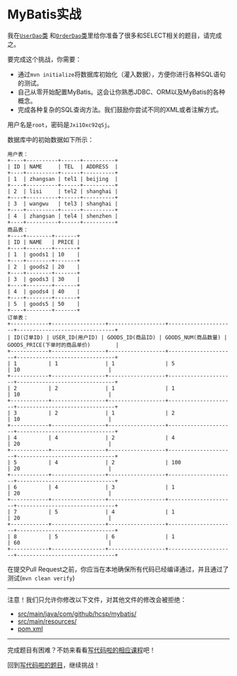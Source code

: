# MyBatis实战

我在[`UserDao`类](https://github.com/hcsp/mybatis-in-action/blob/master/src/main/java/com/github/hcsp/mybatis/UserDao.java)
和[`OrderDao`类](https://github.com/hcsp/mybatis-in-action/blob/master/src/main/java/com/github/hcsp/mybatis/OrderDao.java)里给你准备了很多和SELECT相关的题目，请完成之。

要完成这个挑战，你需要：

- 通过`mvn initialize`将数据库初始化（灌入数据），方便你进行各种SQL语句的测试。
- 自己从零开始配置MyBatis。这会让你熟悉JDBC、ORM以及MyBatis的各种概念。
- 完成各种复杂的SQL查询方法。我们鼓励你尝试不同的XML或者注解方式。

用户名是`root`，密码是`Jxi1Oxc92qSj`。

数据库中的初始数据如下所示：

```
用户表：
+----+----------+------+----------+
| ID | NAME     | TEL  | ADDRESS  |
+----+----------+------+----------+
| 1  | zhangsan | tel1 | beijing  |
+----+----------+------+----------+
| 2  | lisi     | tel2 | shanghai |
+----+----------+------+----------+
| 3  | wangwu   | tel3 | shanghai |
+----+----------+------+----------+
| 4  | zhangsan | tel4 | shenzhen |
+----+----------+------+----------+
商品表：
+----+--------+-------+
| ID | NAME   | PRICE |
+----+--------+-------+
| 1  | goods1 | 10    |
+----+--------+-------+
| 2  | goods2 | 20    |
+----+--------+-------+
| 3  | goods3 | 30    |
+----+--------+-------+
| 4  | goods4 | 40    |
+----+--------+-------+
| 5  | goods5 | 50    |
+----+--------+-------+
订单表：
+------------+-----------------+------------------+---------------------+-------------------------------+
| ID(订单ID) | USER_ID(用户ID) | GOODS_ID(商品ID) | GOODS_NUM(商品数量) | GOODS_PRICE(下单时的商品单价)        |
+------------+-----------------+------------------+---------------------+-------------------------------+
| 1          | 1               | 1                | 5                   | 10                            |
+------------+-----------------+------------------+---------------------+-------------------------------+
| 2          | 2               | 1                | 1                   | 10                            |
+------------+-----------------+------------------+---------------------+-------------------------------+
| 3          | 2               | 1                | 2                   | 10                            |
+------------+-----------------+------------------+---------------------+-------------------------------+
| 4          | 4               | 2                | 4                   | 20                            |
+------------+-----------------+------------------+---------------------+-------------------------------+
| 5          | 4               | 2                | 100                 | 20                            |
+------------+-----------------+------------------+---------------------+-------------------------------+
| 6          | 4               | 3                | 1                   | 20                            |
+------------+-----------------+------------------+---------------------+-------------------------------+
| 7          | 5               | 4                | 1                   | 20                            |
+------------+-----------------+------------------+---------------------+-------------------------------+
| 8          | 5               | 6                | 1                   | 60                            |
+------------+-----------------+------------------+---------------------+-------------------------------+
```

在提交Pull Request之前，你应当在本地确保所有代码已经编译通过，并且通过了测试(`mvn clean verify`)

-----
注意！我们只允许你修改以下文件，对其他文件的修改会被拒绝：
- [src/main/java/com/github/hcsp/mybatis/](https://github.com/hcsp/mybatis-in-action/blob/master/src/main/java/com/github/hcsp/mybatis/)
- [src/main/resources/](https://github.com/hcsp/mybatis-in-action/blob/master/src/main/resources/)
- [pom.xml](https://github.com/hcsp/mybatis-in-action/blob/master/pom.xml)
-----


完成题目有困难？不妨来看看[写代码啦的相应课程](https://xiedaimala.com/tasks/9bf0fb20-929d-4e17-891a-4673291d74a0)吧！

回到[写代码啦的题目](https://xiedaimala.com/tasks/9bf0fb20-929d-4e17-891a-4673291d74a0/quizzes/1b0fc390-74ad-4f55-b355-90b8a9154cc5)，继续挑战！ 
